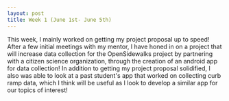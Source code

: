 ```yaml
---
layout: post
title: Week 1 (June 1st- June 5th) 
---
```


This week, I mainly worked on getting my project proposal up to speed! After a few initial meetings with my mentor, I have honed in on a project that will increase data collection for the OpenSidewalks project by partnering with a citizen science organization, through the creation of an android app for data collection! In addition to getting my project proposal solidified, I also was able to look at a past student's app that worked on collecting curb ramp data, which I think will be useful as I look to develop a similar app for our topics of interest!
